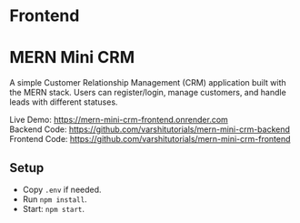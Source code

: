 # Frontend

# MERN Mini CRM
A simple Customer Relationship Management (CRM) application built with the MERN stack.
Users can register/login, manage customers, and handle leads with different statuses.

Live Demo: https://mern-mini-crm-frontend.onrender.com  
Backend Code: https://github.com/varshitutorials/mern-mini-crm-backend  
Frontend Code: https://github.com/varshitutorials/mern-mini-crm-frontend  


## Setup
- Copy `.env` if needed.
- Run `npm install`.
- Start: `npm start`.
